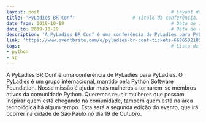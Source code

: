 ```yaml
---
layout: post                                                # Layout do post, deixar por padrão post.
title: 'PyLadies BR Conf'                     # Título da conferência.
date_from: 2019-10-19                                       # Data de início da conferência no formado yyyy-mm-dd sem aspas.
date_to: 2019-10-19                                         # Data de encerramento da conferência no formado yyyy-mm-dd sem aspas.
description: 'A PyLadies BR Conf é uma conferência de PyLadies para PyLadies. O PyLadies é um grupo internacional, mantido pela Python Software Foundation.'    # Descrição da conferência.
link: 'https://www.eventbrite.com/e/pyladies-br-conf-tickets-66265821857'                      # Link oficial da conferência.
tags:                                                       # Lista de tags associadas a sua conferência. Ex: Linguagem (js) e estado (sp). Caso seja mais de uma linguagem use apenas geral.
- python
- sp
---
```

A PyLadies BR Conf é uma conferência de PyLadies para PyLadies. O PyLadies é um grupo internacional, mantido pela Python Software Foundation. Nossa missão é ajudar mais mulheres a tornarem-se membros ativos da comunidade Python. Queremos reunir mulheres que possam inspirar quem está chegando na comunidade, também quem está na área tecnológica há algum tempo. Esta será a segunda edição do evento, que irá ocorrer na cidade de São Paulo no dia 19 de Outubro.
